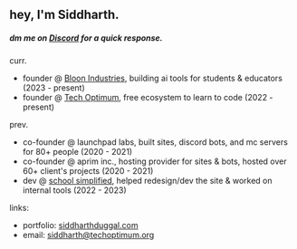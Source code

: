
## hey, I'm Siddharth.
##### dm me on <a href="https://discord.com/users/910659572199464990"> Discord</a> for a quick response.

curr.
-  founder @ [Bloon Industries](https://github.com/bloon-ai), building ai tools for students & educators (2023 - present)
-  founder @ [Tech Optimum](https://github.com/TechOptimum), free ecosystem to learn to code (2022 - present)

prev.
- co-founder @ launchpad labs, built sites, discord bots, and mc servers for 80+ people (2020 - 2021)
- co-founder @ aprim inc., hosting provider for sites & bots, hosted over 60+ client's projects (2020 - 2021)
- dev @ [school simplified](https://schoolsimplified.org), helped redesign/dev the site & worked on internal tools (2022 - 2023)

links:
-  portfolio: [siddharthduggal.com](https://siddharthduggal.com) 
-  email: [siddharth@techoptimum.org](mailto:siddharth@techoptimum.org)

